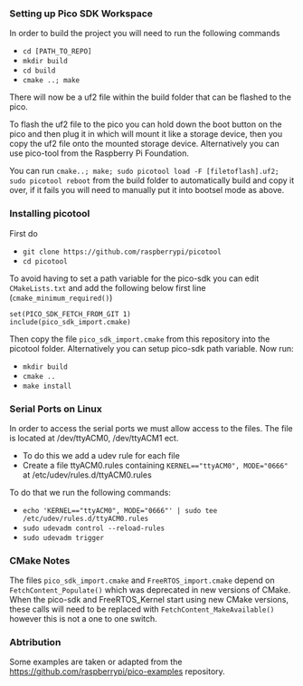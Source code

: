 ### Setting up Pico SDK Workspace
In order to build the project you will need to run the following commands

- `cd [PATH_TO_REPO]`
- `mkdir build`
- `cd build`
- `cmake ..; make`

There will now be a uf2 file within the build folder that can be flashed to the pico.

To flash the uf2 file to the pico you can hold down the boot button on the pico and then plug it in which will mount it like a storage device, then you copy the uf2 file onto the mounted storage device. Alternatively you can use pico-tool from the Raspberry Pi Foundation. 

You can run `cmake..; make; sudo picotool load -F [filetoflash].uf2; sudo picotool reboot` from the build folder to automatically build and copy it over, if it fails you will need to manually put it into bootsel mode as above.

### Installing picotool
First do
- `git clone https://github.com/raspberrypi/picotool`
- `cd picotool`

To avoid having to set a path variable for the pico-sdk you can edit `CMakeLists.txt` and add the following below first line (`cmake_minimum_required()`)
```
set(PICO_SDK_FETCH_FROM_GIT 1)
include(pico_sdk_import.cmake)
```

Then copy the file `pico_sdk_import.cmake` from this repository into the picotool folder. Alternatively you can setup pico-sdk path variable. 
Now run:
- `mkdir build`
- `cmake ..`
- `make install`


### Serial Ports on Linux
In order to access the serial ports we must allow access to the files. The file is located at /dev/ttyACM0, /dev/ttyACM1 ect.
- To do this we add a udev rule for each file
- Create a file ttyACM0.rules containing `KERNEL=="ttyACM0", MODE="0666"` at /etc/udev/rules.d/ttyACM0.rules

To do that we run the following commands:
- `echo 'KERNEL=="ttyACM0", MODE="0666"' | sudo tee /etc/udev/rules.d/ttyACM0.rules`
- `sudo udevadm control --reload-rules` 
- `sudo udevadm trigger`


### CMake Notes
The files `pico_sdk_import.cmake` and `FreeRTOS_import.cmake` depend on `FetchContent_Populate()` which was deprecated in new versions of CMake. When the pico-sdk and FreeRTOS_Kernel start using new CMake versions, these calls will need to be replaced with `FetchContent_MakeAvailable()` however this is not a one to one switch.


### Abtribution
Some examples are taken or adapted from the https://github.com/raspberrypi/pico-examples repository.
